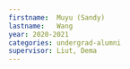 ```yaml
---
firstname:  Muyu (Sandy)
lastname:   Wang
year: 2020-2021
categories: undergrad-alumni
supervisor: Liut, Dema
---
```

